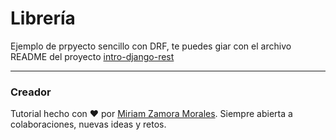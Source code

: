# Librería

Ejemplo de prpyecto sencillo con DRF, te puedes giar con el archivo README del proyecto [intro-django-rest](https://github.com/MiriamZamoraM/intro_django_rest.git)

---
### Creador
Tutorial hecho con ❤️ por [Miriam Zamora Morales](https://github.com/MiriamZamoraM). Siempre abierta a colaboraciones, nuevas ideas y retos.
